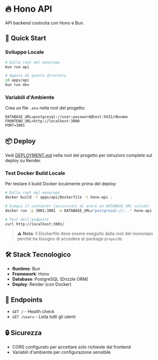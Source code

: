 # 🔥 Hono API

API backend costruita con Hono e Bun.

## 🚀 Quick Start

### Sviluppo Locale

```bash
# Dalla root del monorepo
bun run api

# Oppure da questa directory
cd apps/api
bun run dev
```

### Variabili d'Ambiente

Crea un file `.env` nella root del progetto:

```env
DATABASE_URL=postgresql://user:password@host:5432/dbname
FRONTEND_URL=http://localhost:3000
PORT=3001
```

## 📦 Deploy

Vedi [DEPLOYMENT.md](../../DEPLOYMENT.md) nella root del progetto per istruzioni complete sul deploy su Render.

### Test Docker Build Locale

Per testare il build Docker localmente prima del deploy:

```bash
# Dalla root del monorepo
docker build -f apps/api/Dockerfile -t hono-api .

# Esegui il container (assicurati di avere un DATABASE_URL valido)
docker run -p 3001:3001 -e DATABASE_URL="postgresql://..." hono-api

# Test dell'endpoint
curl http://localhost:3001/
```

> ⚠️ **Nota**: Il Dockerfile deve essere eseguito dalla root del monorepo perché ha bisogno di accedere al package `@repo/db`.

## 🛠️ Stack Tecnologico

- **Runtime**: Bun
- **Framework**: Hono
- **Database**: PostgreSQL (Drizzle ORM)
- **Deploy**: Render (con Docker)

## 📝 Endpoints

- `GET /` - Health check
- `GET /users` - Lista tutti gli utenti

## 🔒 Sicurezza

- CORS configurato per accettare solo richieste dal frontend
- Variabili d'ambiente per configurazione sensibile
